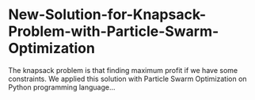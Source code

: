 # New-Solution-for-Knapsack-Problem-with-Particle-Swarm-Optimization
The knapsack problem is that finding maximum profit if we have some constraints. We applied this solution with Particle Swarm Optimization on Python programming language...
